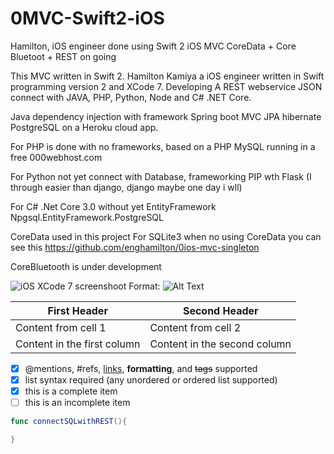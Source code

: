 # 0MVC-Swift2-iOS
Hamilton, iOS engineer done using Swift 2 iOS MVC CoreData + Core Bluetoot + REST on going

This MVC written in Swift 2.
Hamilton Kamiya a iOS engineer written in Swift programming version 2 and XCode 7.
Developing A REST webservice JSON connect with JAVA, PHP, Python, Node and C# .NET Core.

Java dependency injection with framework Spring boot MVC JPA hibernate PostgreSQL on a Heroku cloud app.

For PHP is done with no frameworks, based on a PHP MySQL running in a free 000webhost.com

For Python not yet connect with Database, frameworking PIP wth Flask (I through easier than django, django maybe one day i wll)

For C# .Net Core 3.0 without yet EntityFramework Npgsql.EntityFramework.PostgreSQL

CoreData used in this project
For SQLite3 when no using CoreData you can see this  https://github.com/enghamilton/0ios-mvc-singleton

CoreBluetooth is under development

![iOS XCode 7 screenshoot](https://github.com/enghamilton/0MVC-Swift2-iOS/blob/master/Captura%20de%20Tela%202019-11-29%20%C3%A0s%2001.02.57.png)
Format: ![Alt Text](url)

First Header | Second Header
------------ | -------------
Content from cell 1 | Content from cell 2
Content in the first column | Content in the second column

- [x] @mentions, #refs, [links](), **formatting**, and <del>tags</del> supported
- [x] list syntax required (any unordered or ordered list supported)
- [x] this is a complete item
- [ ] this is an incomplete item

```swift
func connectSQLwithREST(){

}
```
